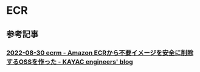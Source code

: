 # ECR

## 参考記事

### [2022-08-30 ecrm - Amazon ECRから不要イメージを安全に削除するOSSを作った - KAYAC engineers' blog](https://techblog.kayac.com/ecrm-oss)
